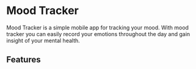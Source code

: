 # Mood Tracker
 Mood Tracker is a simple mobile app for tracking your mood. With mood tracker you can easily record your emotions throughout the day and gain insight of your mental health.
## Features
